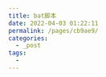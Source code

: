 ```yaml
---
title: bat脚本
date: 2022-04-03 01:22:11
permalink: /pages/cb9ae9/
categories:
  - _post
tags:
  - 
---
```

